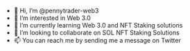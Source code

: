 - 👋 Hi, I’m @pennytrader-web3
- 👀 I’m interested in Web 3.0
- 🌱 I’m currently learning Web 3.0 and NFT Staking solutions 
- 💞️ I’m looking to collaborate on SOL NFT Staking Solutions
- 📫 You can reach me by sending me a message on Twitter 

<!---
pennytrader-web3/pennytrader-web3 is a ✨ special ✨ repository because its `README.md` (this file) appears on your GitHub profile.
You can click the Preview link to take a look at your changes.
--->

